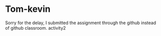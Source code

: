 # Tom-kevin
Sorry for the delay, I submitted the assignment through the github instead of github classroom.
activity2
